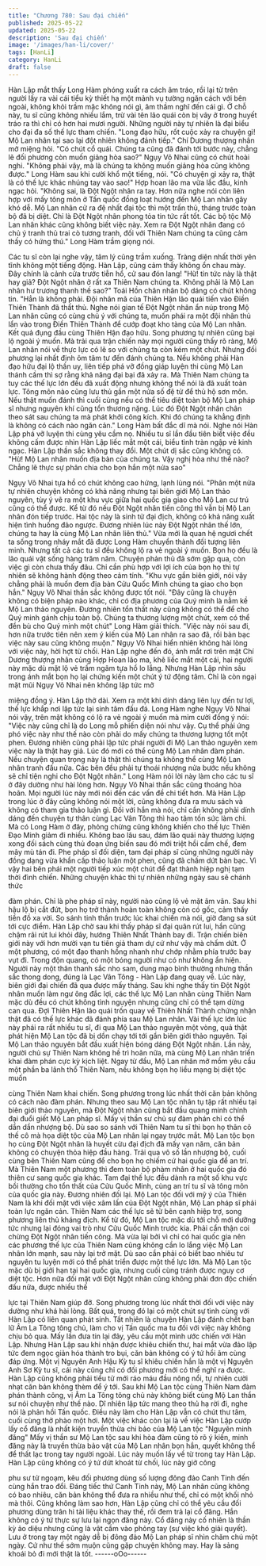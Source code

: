 ```yaml
---
title: "Chương 780: Sau đại chiến"
published: 2025-05-22
updated: 2025-05-22
description: 'Sau đại chiến'
image: '/images/han-li/cover/'
tags: [HanLi]
category: HanLi
draft: false
---
```


Hàn Lập mắt thấy Long Hàm phóng xuất ra cách âm tráo, rồi lại
từ trên người lấy ra vài cái tiểu kỳ thiết hạ một mảnh vụ tường
ngăn cách với bên ngoài, không khỏi trầm mặc không nói gì, âm
thầm nghĩ đến cái gì.
Ở chỗ này, tu sĩ cũng không nhiều lắm, trừ vài tên lão quái còn bị
vây ở trong huyết tráo ra thì chỉ có hơn hai mươi người.
Những người này tự nhiên là đại biểu cho đại đa số thế lực tham
chiến.
"Long đạo hữu, rốt cuộc xảy ra chuyện gì! Mộ Lan nhân tại sao lại
đột nhiên không đánh tiếp." Chí Dương thượng nhân mở miệng
hỏi.
"Có chút cổ quái. Chúng ta cũng đã đánh tới bước này, chẳng lẽ
đối phương còn muốn giảng hòa sao?" Ngụy Vô Nhai cũng có
chút hoài nghi.
"Không phải vậy, mà là chúng ta không muốn giảng hòa cũng
không được." Long Hàm sau khi cười khổ một tiếng, nói.
"Có chuyện gì xảy ra, thật là có thế lực khác nhúng tay vào sao!"
Hợp hoan lão ma vừa lắc đầu, kinh ngạc hỏi.
"Không sai, là Đột Ngột nhân ra tay. Hơn nữa nghe nói còn liên
hợp với mấy tông môn ở Tấn quốc đồng loạt hướng đến Mộ Lan
nhân gây khó dễ. Mộ Lan nhân cử ra đệ nhất đại tộc thì một trấn
thủ, tháng trước toàn bộ đã bị diệt. Chỉ là Đột Ngột nhân phong
tỏa tin tức rất tốt. Các bộ tộc Mộ Lan nhân khác cũng không biết
việc này. Xem ra Đột Ngột nhân đang có chủ ý tranh thủ trai cò
tương tranh, đối với Thiên Nam chúng ta cũng cảm thấy có hứng
thú." Long Hàm trầm giọng nói.

Các tu sĩ còn lại nghe vậy, tâm lý cũng trầm xuống. Tràng diện
nhất thời yên tĩnh không một tiếng động.
Hàn Lập, cũng cảm thấy không ổn chau mày.
Đây chính là cảnh cửa trước tiễn hổ, cử sau đón lang!
"Hừ! tin tức này là thật hay giả? Đột Ngột nhân ở rất xa Thiên
Nam chúng ta. Không phải là Mộ Lan nhân hư trương thanh thế
sao?" Toái Hồn chân nhân bộ dáng có chút không tin.
"Hẳn là không phải. Đội nhân mã của Thiên Hận lão quái tiến vào
Điền Thiên Thành đã thất thủ. Nghe nói gian tế Đột Ngột nhân ẩn
núp trong Mộ Lan nhân cũng có cùng chủ ý với chúng ta, muốn
phái ra một đội nhân thủ lẩn vào trong Điền Thiên Thành để cướp
đoạt kho tàng của Mộ Lan nhân. Kết quả đụng đầu cùng Thiên
Hận đạo hữu. Song phương tự nhiên cũng bại lộ ngoài ý muốn.
Mà trải qua trận chiến này mọi người cũng thấy rõ ràng, Mộ Lan
nhân nói về thực lực có lẽ so với chúng ta còn kém một chút.
Nhưng đối phương lại nhất định ôm tâm tư đến đánh chúng ta.
Nếu không phải Hàn đạo hữu đại lộ thần uy, liên tiếp phá vỡ đồng
giáp luyện thi cùng Mộ Lan thánh cầm thì sợ rằng khả năng đại
bại đã xảy ra. Mà Thiên Nam chúng ta tuy các thế lực lớn đều đã
xuất động nhưng không thể nói là đã xuất toàn lực. Tông môn nào
cũng lưu thủ gần một nửa số đệ tử để thủ hộ sơn môn. Nếu thật
muốn đánh thì cuối cùng nếu có thể tiêu diệt toàn bộ Mộ Lan
pháp sĩ nhưng nguyên khí cũng tổn thương nặng. Lúc đó Đột
Ngột nhân chân theo sát sau chúng ta mà phát khởi công kích.
Khi đó chúng ta khẳng định là không có cách nào ngăn cản." Long
Hàm bất đắc dĩ mà nói.
Nghe nói Hàn Lập phá vỡ luyện thi cùng yêu cầm nọ. Nhiều tu sĩ
lần đầu tiên biết việc đều không cấm được nhìn Hàn Lập liếc mắt
một cái, biểu tình tràn ngập vẻ kinh ngạc.
Hàn Lập thần sắc không thay đổi. Một chút dị sắc cũng không có.
"Hừ! Mộ Lan nhân muốn địa bàn của chúng ta. Vậy nghị hòa như
thế nào? Chẳng lẽ thực sự phân chia cho bọn hắn một nửa sao"

Ngụy Vô Nhai tựa hồ có chút không cao hứng, lạnh lùng nói.
"Phân một nửa tự nhiên chuyện không có khả năng nhưng tại
biên giới Mộ Lan thảo nguyên, tùy ý vẽ ra một khu vực giữa hai
quốc gia giao cho Mộ Lan cư trú cũng có thể được. Kể từ đó nếu
Đột Ngột nhân tiến công thì vẫn bị Mộ Lan nhân đón tiếp trước.
Hai tộc này là sinh tử đại địch, không có khả năng xuất hiện tình
huống đảo ngược. Đương nhiên lúc này Đột Ngột nhân thế lớn,
chúng ta hay là cùng Mộ Lan nhân liên thủ."
Vừa mới là quan hệ ngươi chết ta sống trong nháy mắt đã được
Long Hàm chuyển thành đối tượng liên minh. Nhưng tất cả các tu
sĩ đều không lộ ra vẻ ngoài ý muốn.
Bọn họ đều là lão quái vật sống hàng trăm năm. Chuyện phản thủ
đã sớm gặp qua, còn việc gì còn chưa thấy đâu.
Chỉ cần phù hợp với lợi ích của bọn họ thì tự nhiên sẽ không
hành động theo cảm tính.
"Khu vực gần biên giới, nói vậy chẳng phải là muốn đem địa bàn
Cửu Quốc Minh chúng ta giao cho bọn hắn." Ngụy Vô Nhai thần
sắc không được tốt nói.
"Đây cũng là chuyện không có biện pháp nào khác, chỉ có địa
phương của Quý minh là nằm kề Mộ Lan thảo nguyên. Đương
nhiên tổn thất này cũng không có thể để cho Quý minh gánh chịu
toàn bộ. Chúng ta thương lượng một chút, xem có thể đền bù cho
Quý minh một chút" Long Hàm giải thích.
"Việc này nói sau đi, hơn nữa trước tiên nên xem ý kiến của Mộ
Lan nhân ra sao đã, rồi bàn bạc việc này sau cũng không muộn."
Ngụy Vô Nhai hiển nhiên không hài lòng với việc này, hời hợt từ
chối.
Hàn Lập nghe đến đó, ánh mắt rơi trên mặt Chí Dương thượng
nhân cùng Hợp Hoan lão ma, khẽ liếc mắt một cái, hai người này
mặc dù mặt lộ vẻ trầm ngâm tựa hồ lo lắng. Nhưng Hàn Lập nhìn
sâu trong ánh mắt bọn họ lại chứng kiến một chút ý tứ động tâm.
Chỉ là còn ngại mặt mũi Ngụy Vô Nhai nên không lập tức mở

miệng đồng ý.
Hàn Lập thở dài. Xem ra một khi dính dáng liên lụy đến tư lợi, thế
lực khắp nơi lập tức lại sinh tâm đấu đá.
Long Hàm nghe Ngụy Vô Nhai nói vậy, trên mặt không có lộ ra vẻ
ngoài ý muốn mà mỉm cười đồng ý nói:
"Việc này cũng chỉ là do Long mỗ phiến diện nói như vậy. Cụ thể
phải ứng phó việc này như thế nào còn phải do mấy chúng ta
thương lượng tốt một phen. Đương nhiên cũng phải lập tức phái
người đi Mộ Lan thảo nguyên xem việc này là thật hay giả. Lúc đó
mới có thể cùng Mộ Lan nhân đàm phán. Nếu chuyện quan trọng
này là thật thì chúng ta không thể cùng Mộ Lan nhân tranh đấu
nữa. Các bên đều phải tự thoái nhượng nửa bước nếu không sẽ
chỉ tiện nghi cho Đột Ngột nhân."
Long Hàm nói lời này làm cho các tu sĩ ở đây dường như hài lòng
hơn. Ngụy Vô Nhai thần sắc cũng thoáng hòa hoãn.
Mọi người lúc này mới nói đến các vấn đề chi tiết hơn.
Mà Hàn Lập trong lúc ở đây cũng không nói một lời, cũng không
đưa ra mưu sách và không có tham gia thảo luận gì.
Đối với hắn mà nói, chỉ cần không phải dính dáng đến chuyện tự
thân cùng Lạc Vân Tông thì hao tâm tốn sức làm chi. Mà có Long
Hàm ở đây, phỏng chừng cũng không khiến cho thế lực Thiên
Đạo Minh giảm đi nhiều.
Không bao lâu sau, đám lão quái này thương lượng xong đối
sách cùng thủ đoạn ứng biến sau đó mới triệt hồi cấm chế, đem
mây mù tán đi. Phe pháp sĩ đối diện, tam đại pháp sĩ cùng những
người này đồng dạng vừa khẩn cấp thảo luận một phen, cũng đã
chấm dứt bàn bạc.
Vì vậy hai bên phái một người tiếp xúc một chút để đạt thành hiệp
nghị tạm thời đình chiến.
Những chuyện khác thì tự nhiên những ngày sau sẽ chánh thức

đàm phán.
Chỉ là phe pháp sĩ này, người nào cũng lộ vẻ mặt âm vân.
Sau khi hậu lộ bị cắt đứt, bọn họ trở thành hoàn toàn không còn
có gốc, cảm thấy tiền đồ xa vời. So sánh tinh thần trước lúc khai
chiến mà nói, giờ đang sa sút tới cực điểm.
Hàn Lập chờ sau khi thấy pháp sĩ đại quân rút lui, hắn cũng chậm
rãi rút lui khỏi đây, hướng Thiên Nhất Thành bay đi.
Trận chiến biên giới này với hơn mười vạn tu tiên giả tham dự cứ
như vậy mà chấm dứt. Ở một phương, có một đạo thanh hồng
nhanh như chớp nhằm phía trước bay vụt đi.
Trong độn quang, có một bóng người như có như không ẩn hiện.
Người này một thân thanh sắc nho sam, dung mạo bình thường
nhưng thần sắc thong dong, đúng là Lạc Vân Tông - Hàn Lập
đang quay về.
Lúc này, biên giới đại chiến đã qua được mấy tháng.
Sau khi nghe thấy tin Đột Ngột nhân muốn làm ngư ông đắc lợi,
các thế lực Mộ Lan nhân cùng Thiên Nam mặc dù đều có chút
không tình nguyện nhưng cũng chỉ có thể tạm dừng can qua.
Đợi Thiên Hận lão quái trốn quay về Thiên Nhất Thành chứng
nhận thật đã có thế lực khác đã đánh phía sau Mộ Lan nhân.
Vài thế lực lớn lúc này phái ra rất nhiều tu sĩ, đi qua Mộ Lan thảo
nguyên một vòng, quả thật phát hiện Mộ Lan tộc đã bị dồn chạy
tới tới gần biên giới thảo nguyên. Tại Mộ Lan thảo nguyên bắt đầu
xuất hiện bóng dáng Đột Ngột nhân.
Lần này, người chủ sự Thiên Nam không hề trì hoãn nữa, mà
cùng Mộ Lan nhân triển khai đàm phán cực kỳ kịch liệt.
Ngay từ đầu, Mộ Lan nhân mở mồm yêu cầu một phần ba lãnh
thổ Thiên Nam, nếu không bọn họ liều mạng bị diệt tộc muốn

cùng Thiên Nam khai chiến.
Song phương trong lúc nhất thời căn bản không có cách nào đàm
phán.
Nhưng theo sau Mộ Lan tộc nhân tụ tập rất nhiều tại biên giới
thảo nguyên, mà Đột Ngột nhân cũng bắt đầu quang minh chính
đại đuổi giết Mộ Lan pháp sĩ. Mấy vị thần sư chủ sự đàm phán chỉ
có thể dần dần nhượng bộ.
Dù sao so sánh với Thiên Nam tu sĩ thì bọn họ thân cô thế cô mà
họa diệt tộc của Mộ Lan nhân lại ngay trước mắt.
Mộ Lan tộc bọn họ cùng Đột Ngột nhân là huyết cừu đại địch đã
mấy vạn năm, căn bản không có chuyện thỏa hiệp đầu hàng.
Trải qua vô số lần nhượng bộ, cuối cùng bên Thiên Nam cũng để
cho bọn họ chiếm cứ hai quốc gia để an trí. Mà Thiên Nam một
phương thì đem toàn bộ phàm nhân ở hai quốc gia đó thiên cư
sang quốc gia khác. Tam đại thế lực đều dành ra một số khu vực
bồi thường cho tổn thất của Cửu Quốc Minh, cùng an trí tu sĩ và
tông môn của quốc gia này.
Đương nhiên đối lại. Mộ Lan tộc đối với mỹ ý của Thiên Nam là
khi đối mặt với việc xâm lấn của Đột Ngột nhân, Mộ Lan pháp sĩ
phải toàn lực ngăn cản. Thiên Nam các thế lực sẽ từ bên cạnh
hiệp trợ, song phương liên thủ kháng địch.
Kể từ đó, Mộ Lan tộc mặc dù tới chỗ mới dưỡng tức nhưng lại
đóng vai trò như Cửu Quốc Minh trước kia. Phải cẩn thận coi
chừng Đột Ngột nhân tiến công. Mà vừa lại bởi vì chỉ có hai quốc
gia nên các phương thế lực của Thiên Nam cũng không cần lo
lắng việc Mộ Lan nhân lớn mạnh, sau này lại trở mặt.
Dù sao cần phải có biết bao nhiêu tư nguyên tu luyện mới có thể
phát triển được một thế lực lớn.
Mà Mộ Lan tộc mặc dù bị giới hạn tại hai quốc gia, nhưng cuối
cùng tránh được nguy cơ diệt tộc. Hơn nữa đối mặt với Đột Ngột
nhân cũng không phải đơn độc chiến đấu nữa, được nhiều thế

lực tại Thiên Nam giúp đỡ.
Song phương trong lúc nhất thời đối với việc này dường như khá
hài lòng.
Bất quá, trong đó lại có một chút sự tình cùng với Hàn Lập có liên
quan phát sinh.
Tất nhiên là chuyện Hàn Lập đánh chết bạn lữ Âm La Tông tông
chủ, làm cho vị Tấn quốc ma tu đối với việc này không chịu bỏ
qua. Mấy lần đưa tin lại đây, yêu cầu một mình ước chiến với Hàn
Lập.
Nhưng Hàn Lập sau khi nhận được khiêu chiến thư, hai mắt vừa
đảo lập tức đem ngọc giản hóa thành tro bụi, căn bản không có ý
tứ hồi âm cùng đáp ứng.
Một vị Nguyên Anh Hậu Kỳ tu sĩ khiêu chiến hắn là một vị Nguyên
Anh Sơ Kỳ tu sĩ, cái này cũng chỉ có đối phương mới có thể nghĩ
ra được.
Hàn Lập cũng không phải tiểu tử mới ráo máu đầu nông nổi, tự
nhiên cười nhạt căn bản không thèm để ý tới.
Sau khi Mộ Lan tộc cùng Thiên Nam đàm phán thành công, vị Âm
La Tông tông chủ này không biết cùng Mộ Lan thần sư nói
chuyện như thế nào. Dĩ nhiên lập tức mang theo thủ hạ rời đi,
nghe nói là phản hồi Tấn quốc.
Điều này làm cho Hàn Lập vẫn có chút thư tâm, cuối cùng thở
phào một hơi. Một việc khác còn lại là về việc Hàn Lập cướp lấy
cổ đăng là nhất kiện truyền thừa chi bảo của Mộ Lan tộc "Nguyên
minh đăng"
Mấy vị thần sư Mộ Lan tộc sau khi hòa đàm cũng tỏ rõ ý kiến,
minh đăng này là truyền thừa bảo vật của Mộ Lan nhân bọn hắn,
quyết không thể để thất lạc trong tay người ngoài. Lúc này muốn
lấy về từ trong tay Hàn Lập.
Hàn Lập cũng không có ý tứ dứt khoát từ chối, lúc này giở công

phu sư tử ngoạm, kêu đối phương dùng số lượng đông đảo Canh
Tinh đến cùng hắn trao đổi.
Đáng tiếc thứ Canh Tinh này, Mộ Lan nhân cũng không có bao
nhiêu, căn bản không thể đưa ra nhiều như thế, chỉ có một khối
nhỏ mà thôi.
Cũng không làm sao hơn, Hàn Lập cũng chỉ có thể yêu cầu đối
phương dùng trân hi tài liệu khác thay thế, rồi đem trả lại cổ đăng.
Hắn không có ý tứ thực sự lưu lại ngọn đăng này.
Cổ đăng này cố nhiên là thần kỳ ảo diệu nhưng cũng là vật cầm
vào phỏng tay (sự việc khó giải quyết). Lưu ở trong tay một ngày
dễ bị đông đảo Mộ Lan pháp sĩ nhìn chăm chú một ngày. Cứ như
thế sớm muộn cũng gặp chuyện không may. Hay là sảng khoái bỏ
đi mới thật là tốt.
------oOo------
